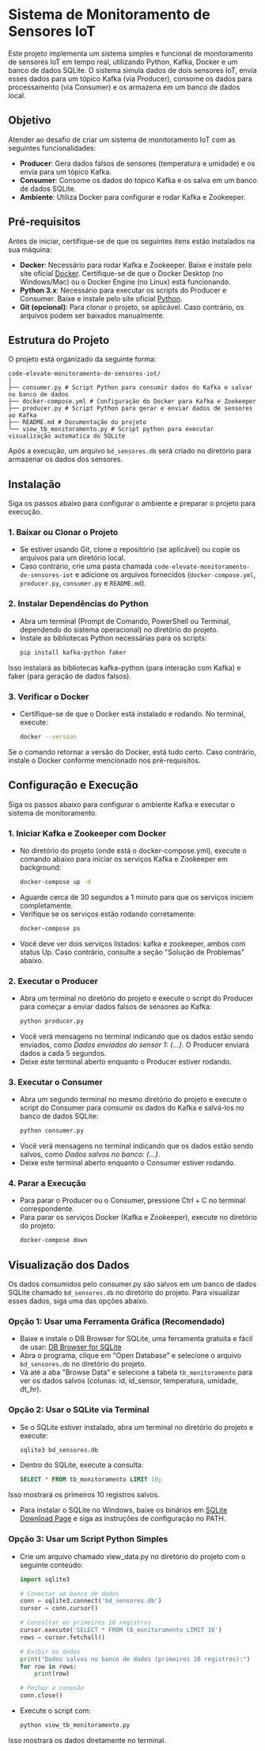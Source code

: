 # Sistema de Monitoramento de Sensores IoT

Este projeto implementa um sistema simples e funcional de monitoramento de sensores IoT em tempo real, utilizando Python, Kafka, Docker e um banco de dados SQLite. O sistema simula dados de dois sensores IoT, envia esses dados para um tópico Kafka (via Producer), consome os dados para processamento (via Consumer) e os armazena em um banco de dados local.

## Objetivo
Atender ao desafio de criar um sistema de monitoramento IoT com as seguintes funcionalidades:
- **Producer**: Gera dados falsos de sensores (temperatura e umidade) e os envia para um tópico Kafka.
- **Consumer**: Consome os dados do tópico Kafka e os salva em um banco de dados SQLite.
- **Ambiente**: Utiliza Docker para configurar e rodar Kafka e Zookeeper.

## Pré-requisitos
Antes de iniciar, certifique-se de que os seguintes itens estão instalados na sua máquina:
- **Docker**: Necessário para rodar Kafka e Zookeeper. Baixe e instale pelo site oficial [Docker](https://www.docker.com/get-started/). Certifique-se de que o Docker Desktop (no Windows/Mac) ou o Docker Engine (no Linux) está funcionando.
- **Python 3.x**: Necessário para executar os scripts do Producer e Consumer. Baixe e instale pelo site oficial [Python](https://www.python.org/downloads/).
- **Git (opcional)**: Para clonar o projeto, se aplicável. Caso contrário, os arquivos podem ser baixados manualmente.

## Estrutura do Projeto
O projeto está organizado da seguinte forma:
```
code-elevate-monitoramento-de-sensores-iot/
│
├── consumer.py # Script Python para consumir dados do Kafka e salvar no banco de dados
├── docker-compose.yml # Configuração do Docker para Kafka e Zookeeper
├── producer.py # Script Python para gerar e enviar dados de sensores ao Kafka
├── README.md # Documentação do projeto
└── view_tb_monitoramento.py # Script python para executar visualização automatica do SQLite
```
Após a execução, um arquivo `bd_sensores.db` será criado no diretório para armazenar os dados dos sensores.

## Instalação
Siga os passos abaixo para configurar o ambiente e preparar o projeto para execução.

### 1. Baixar ou Clonar o Projeto
- Se estiver usando Git, clone o repositório (se aplicável) ou copie os arquivos para um diretório local.
- Caso contrário, crie uma pasta chamada `code-elevate-monitoramento-de-sensores-iot` e adicione os arquivos fornecidos (`docker-compose.yml`, `producer.py`, `consumer.py` e `README.md`).

### 2. Instalar Dependências do Python
- Abra um terminal (Prompt de Comando, PowerShell ou Terminal, dependendo do sistema operacional) no diretório do projeto.
- Instale as bibliotecas Python necessárias para os scripts:
    ```bash
    pip install kafka-python faker
Isso instalará as bibliotecas kafka-python (para interação com Kafka) e faker (para geração de dados falsos).

### 3. Verificar o Docker
- Certifique-se de que o Docker está instalado e rodando. No terminal, execute:
    ```bash
    docker --version
Se o comando retornar a versão do Docker, está tudo certo. Caso contrário, instale o Docker conforme mencionado nos pré-requisitos.

## Configuração e Execução
Siga os passos abaixo para configurar o ambiente Kafka e executar o sistema de monitoramento.

### 1. Iniciar Kafka e Zookeeper com Docker
- No diretório do projeto (onde está o docker-compose.yml), execute o comando abaixo para iniciar os serviços Kafka e Zookeeper em background:
    ```bash
    docker-compose up -d
- Aguarde cerca de 30 segundos a 1 minuto para que os serviços iniciem completamente.
- Verifique se os serviços estão rodando corretamente:
    ```bash
    docker-compose ps
- Você deve ver dois serviços listados: kafka e zookeeper, ambos com status Up. Caso contrário, consulte a seção "Solução de Problemas" abaixo.

### 2. Executar o Producer
- Abra um terminal no diretório do projeto e execute o script do Producer para começar a enviar dados falsos de sensores ao Kafka:
    ```bash
    python producer.py
- Você verá mensagens no terminal indicando que os dados estão sendo enviados, como _Dados enviados do sensor 1: {...}_. O Producer enviará dados a cada 5 segundos.
- Deixe este terminal aberto enquanto o Producer estiver rodando.

### 3. Executar o Consumer
- Abra um segundo terminal no mesmo diretório do projeto e execute o script do Consumer para consumir os dados do Kafka e salvá-los no banco de dados SQLite:
    ```bash
    python consumer.py
- Você verá mensagens no terminal indicando que os dados estão sendo salvos, como _Dados salvos no banco: {...}_.
- Deixe este terminal aberto enquanto o Consumer estiver rodando.

### 4. Parar a Execução
- Para parar o Producer ou o Consumer, pressione Ctrl + C no terminal correspondente.
- Para parar os serviços Docker (Kafka e Zookeeper), execute no diretório do projeto:
    ```bash
    docker-compose down

## Visualização dos Dados
Os dados consumidos pelo consumer.py são salvos em um banco de dados SQLite chamado `bd_sensores.db` no diretório do projeto. Para visualizar esses dados, siga uma das opções abaixo.

### Opção 1: Usar uma Ferramenta Gráfica (Recomendado)
- Baixe e instale o DB Browser for SQLite, uma ferramenta gratuita e fácil de usar: [DB Browser for SQLite](https://sqlitebrowser.org/dl/)
- Abra o programa, clique em "Open Database" e selecione o arquivo `bd_sensores.db` no diretório do projeto.
- Vá até a aba "Browse Data" e selecione a tabela `tb_monitoramento` para ver os dados salvos (colunas: id, id_sensor, temperatura, umidade, dt_hr).

### Opção 2: Usar o SQLite via Terminal
- Se o SQLite estiver instalado, abra um terminal no diretório do projeto e execute:
    ```bash
    sqlite3 bd_sensores.db
- Dentro do SQLite, execute a consulta:
    ```sql
    SELECT * FROM tb_monitoramento LIMIT 10;
Isso mostrará os primeiros 10 registros salvos.
- Para instalar o SQLite no Windows, baixe os binários em [SQLite Download Page](https://www.sqlite.org/download.html) e siga as instruções de configuração no PATH.

### Opção 3: Usar um Script Python Simples
- Crie um arquivo chamado view_data.py no diretório do projeto com o seguinte conteúdo:
    ```python
    import sqlite3

    # Conectar ao banco de dados
    conn = sqlite3.connect('bd_sensores.db')
    cursor = conn.cursor()

    # Consultar os primeiros 10 registros
    cursor.execute('SELECT * FROM tb_monitoramento LIMIT 10')
    rows = cursor.fetchall()

    # Exibir os dados
    print("Dados salvos no banco de dados (primeiros 10 registros):")
    for row in rows:
        print(row)

    # Fechar a conexão
    conn.close()
- Execute o script com:
    ```python
    python view_tb_monitoramento.py
Isso mostrará os dados diretamente no terminal.
